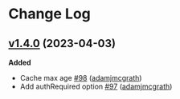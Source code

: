 # Change Log

## [v1.4.0](https://github.com/auth0/node-oauth2-jwt-bearer/tree/v1.4.0) (2023-04-03)

**Added**
- Cache max age [\#98](https://github.com/auth0/node-oauth2-jwt-bearer/pull/98) ([adamjmcgrath](https://github.com/adamjmcgrath))
- Add authRequired option [\#97](https://github.com/auth0/node-oauth2-jwt-bearer/pull/97) ([adamjmcgrath](https://github.com/adamjmcgrath))
